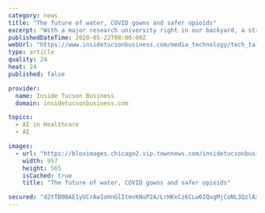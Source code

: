 ```yaml
---
category: news
title: "The future of water, COVID gowns and safer opioids"
excerpt: "With a major research university right in our backyard, a strong military presence and innovative companies throughout the metro region, there’s often a plethora of interesting science and technology"
publishedDateTime: 2020-05-22T08:00:00Z
webUrl: "https://www.insidetucsonbusiness.com/media_technology/tech_talk/the-future-of-water-covid-gowns-and-safer-opioids/article_a978e9a6-9bb1-11ea-884d-7b169fd2ad79.html"
type: article
quality: 24
heat: 24
published: false

provider:
  name: Inside Tucson Business
  domain: insidetucsonbusiness.com

topics:
  - AI in Healthcare
  - AI

images:
  - url: "https://bloximages.chicago2.vip.townnews.com/insidetucsonbusiness.com/content/tncms/assets/v3/editorial/6/9b/69bf8242-9bb2-11ea-b4ab-8f40c570e6d7/5ec70094d8e96.image.jpg?resize=957%2C565"
    width: 957
    height: 565
    isCached: true
    title: "The future of water, COVID gowns and safer opioids"

secured: "d2tTB0BAE1yUCrAw1oHnGlItmvKNuP2A/LrHKxCz6CLw6IQxgMjCoNL3QzlAx5RB8Roagk7DgY2R43DDtKknLKGJbm0gkjDXsL60xekXsWr5VoIwXw0nQnsVBc2oBvqRYiIxgBxXvsYYmkdsdXOnBIgFIUFiKL+/CPqya8w1/uIC2cBB4AyVkIzb5vLnD+LlT1hlWx+wByb70OQzYpc0HNg3/bTeHzPCJCZE2OQD+hE8cDlMLgmNnyj+ba5bb3NLDNk3XlMDXedemDBwI+URSjRoGvOeXRs+EvjwGTLFojiWH+Td0pREvhrCcBw7BvOo9IdZK+IPthQdRrIezPyOMbyJgneCo4KripDWRUSSIRK275w9Ae00ztOyDpfU1pmRi8BxleeL7xPDinunAT0EEs+Av61cEX6uB3D6LodBwC4t1tK9cQMVHi0XE32AjwMUjBu6M9ltXMuXouYatTMfyZvwk6ZXJh9eSsh7SqKnQSk=;4CSrHKBwYqFH21LyrA44pg=="
---
```


